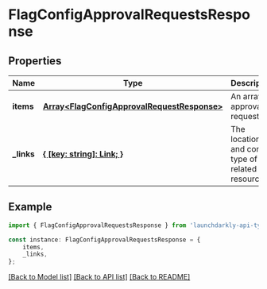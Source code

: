 # FlagConfigApprovalRequestsResponse


## Properties

Name | Type | Description | Notes
------------ | ------------- | ------------- | -------------
**items** | [**Array&lt;FlagConfigApprovalRequestResponse&gt;**](FlagConfigApprovalRequestResponse.md) | An array of approval requests | [default to undefined]
**_links** | [**{ [key: string]: Link; }**](Link.md) | The location and content type of related resources | [default to undefined]

## Example

```typescript
import { FlagConfigApprovalRequestsResponse } from 'launchdarkly-api-typescript';

const instance: FlagConfigApprovalRequestsResponse = {
    items,
    _links,
};
```

[[Back to Model list]](../README.md#documentation-for-models) [[Back to API list]](../README.md#documentation-for-api-endpoints) [[Back to README]](../README.md)
